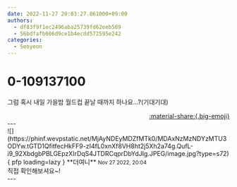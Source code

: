 ```yaml
---
date: 2022-11-27 20:03:27.861000+09:00
authors:
  - df83f9f1ec2496aba25739fd62eeb589
  - 56bdfafb606d9ce1b4ecdd572595e242
categories:
  - Seoyeon
---
```


# 0-109137100

<div class="post-container" markdown="1">
<div class="content-container md-sidebar__scrollwrap" markdown="1">

그럼 혹시 내일 가을밤 월드컵 끝날 때까지 하나요...?(기대기대)

</div>
</div>

<div style="text-align: right;" markdown="1">
<a href="https://weverse.io/fromis9/fanpost/0-109137100" style="text-align: right;">:material-share:{.big-emoji}</a>
</div>
---

<div class="comments-container md-sidebar__scrollwrap" markdown="1">
<div class="comment" markdown="1">
<div class='id-container' markdown="1">
![](https://phinf.wevpstatic.net/MjAyNDEyMDZfMTk0/MDAxNzMzNDYzMTU3ODYw.tGTD1QfitfecHkFF9-zI4fL0xnXf8VH8ht2j5Xh2a74g.QufL-i9_92XbdgbPBLGEpzXIrDqS4JTDRCqprDbYdJIg.JPEG/image.jpg?type=s72){ pfp loading=lazy }
**<span class="artist">더여니</span>** <small>Nov 27 2022, 20:04</small><br>
</div>
<div class='comment-body' markdown="1">
직접 확인해보셔요~!
</div>
</div>
</div>
---
